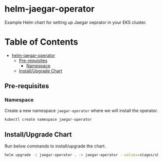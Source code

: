 # helm-jaegar-operator

Example Helm chart for setting up Jaegar oeprator in your EKS cluster.


Table of Contents
=================

   * [helm-jaegar-operator](#helm-jaegar-operator)
      * [Pre-requisites](#pre-requisites)
         * [Namespace](#namespace)
      * [Install/Upgrade Chart](#installupgrade-chart)

## Pre-requisites

### Namespace

Create a new namespace `jaegar-operator` where we will install the operator.

```bash
kubectl create namespace jaegar-operator
```

## Install/Upgrade Chart

Run below commands to install/upgrade the chart.

```bash
helm upgrade -i jaegar-operator . -n jaegar-operator --values=stages/shared-values.yaml
```
